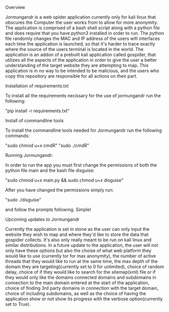 Overview

Jormungandr is a web spider application currently only for kali linux that obscures the 
Computer the user works from to allow for more anonymity. The application is comprised 
of a bash shell script along with a python file and does require that you have python3 
installed in order to run. The python file randomly changes the MAC and IP address of 
the users wifi interfaces each time the application is launched, so that it's harder to 
trace exactly where the source of the users terminal is located in the world. The 
application is an addon of a prebuilt kali application called gospider, that utilizes 
all the aspects of the application in order to give the user a better understanding of 
the target website they are attempting to map. This application is in no way to be 
intended to be malicious, and the users who copy this repository are responsible for 
all actions on their part.


Installation of requirements.txt

To install all the requirements necissary for the use of jormungandr run the following:

"pip install -r requirements.txt"


Install of commandline tools

To install the commandline tools needed for Jormungandr run the following commands:

"sudo chmod u+x cmdR"
"sudo ./cmdR"


Running Jormungandr:

In order to run the app you must first change the permissions of both the python file main
and the bash file disguise:

"sudo chmod u+x main.py && sudo chmod u+x disguise"

After you have changed the permissions simply run:

"sudo ./disguise"

and follow the prompts following. Simple!


Upcoming updates to Jormungandr

Currently the application is set in stone as the user can only input the website they
wish to map and where they'd like to store the data that gospider collects. It's also
only really meant to be run on kali linux and similar distributions. In a future
update to the application, the user will not only have these options but also the choise of
what web platform they would like to use (currently tor for max anonymity), the number of
active threads that they would like to run at the same time, the max depth of the domain they
are targeting(currently set to 0 for unlimited), choice of random delay, choice of if
they would like to search for the sitemap(xml) file or if they would only like the domains 
connected domains and subdomains in connection to the main domain entered at the start of the
application, choice of finding 3rd party domains in connection with the target domain, choice
of including subdomains, as well as the choice of having the application show or not show
its progress with the verbose option(currently set to True). 
